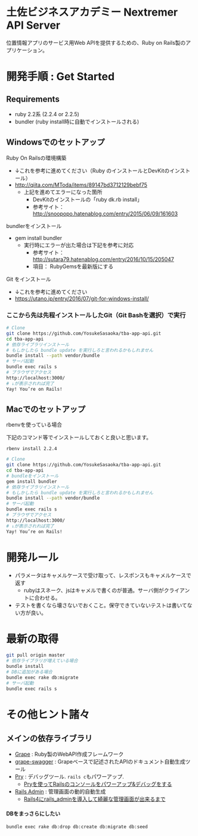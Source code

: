# 土佐ビジネスアカデミー Nextremer API Server

位置情報アプリのサービス用Web APIを提供するための、Ruby on Rails製のアプリケーション。

# 開発手順 : Get Started

## Requirements

* ruby 2.2系 (2.2.4 or 2.2.5)
* bundler (ruby install時に自動でインストールされる)

## Windowsでのセットアップ

Ruby On Railsの環境構築
* ↓これを参考に進めてください（Ruby のインストールとDevKitのインストール）
* http://qiita.com/MToda/items/89147bd3712129bebf75
    * 上記を進めてエラーになった箇所
        * DevKitのインストールの「ruby dk.rb install」
        * 参考サイト： http://snoopopo.hatenablog.com/entry/2015/06/09/161603

bundlerをインストール
* gem install bundler
    * 実行時にエラーが出た場合は下記を参考に対応
        * 参考サイト： http://sutara79.hatenablog.com/entry/2016/10/15/205047
        * 項目： RubyGemsを最新版にする

Git をインストール
* ↓これを参考に進めてください
* https://utano.jp/entry/2016/07/git-for-windows-install/

### ここから先は先程インストールしたGit（Git Bashを選択）で実行
```bash
# Clone
git clone https://github.com/YosukeSasaoka/tba-app-api.git
cd tba-app-api
# 依存ライブラリインストール
# もしかしたら bundle update を実行しろと言われるかもしれません
bundle install --path vendor/bundle 
# サーバ起動
bundle exec rails s
# ブラウザでアクセス
http://localhost:3000/
# ↓が表示されれば完了
Yay! You’re on Rails!
```

## Macでのセットアップ
rbenvを使っている場合

下記のコマンド等でインストールしておくと良いと思います。

```
rbenv install 2.2.4
```

```bash
# Clone
git clone https://github.com/YosukeSasaoka/tba-app-api.git
cd tba-app-api
# bundleをインストール
gem install bundler
# 依存ライブラリインストール
# もしかしたら bundle update を実行しろと言われるかもしれません
bundle install --path vendor/bundle
# サーバ起動
bundle exec rails s
# ブラウザでアクセス
http://localhost:3000/
# ↓が表示されれば完了
Yay! You’re on Rails!
```

# 開発ルール

* パラメータはキャメルケースで受け取って、レスポンスもキャメルケースで返す
    * rubyはスネーク、jsはキャメルで書くのが普通。サーバ側がクライアントに合わせる。
* テストを書くなら壊さないでおくこと。保守できていないテストは書いてない方が良い。

# 最新の取得

```bash
git pull origin master
# 依存ライブラリが増えている場合
bundle install
# DBに追加がある場合
bundle exec rake db:migrate
# サーバ起動
bundle exec rails s
```


# その他ヒント諸々

## メインの依存ライブラリ

* [Grape](https://github.com/intridea/grape) : Ruby製のWebAPI作成フレームワーク
* [grape-swagger](https://github.com/tim-vandecasteele/grape-swagger) : Grapeベースで記述されたAPIのドキュメント自動生成ツール
* [Pry](https://github.com/rweng/pry-rails) : デバッグツール. `rails c`もパワーアップ.
    * [Pryを使ってRailsのコンソールをパワーアップ&デバッグをする](http://ruby-rails.hatenadiary.com/entry/20141024/1414081224)
* [Rails Admin](https://github.com/sferik/rails_admin) : 管理画面の動的自動生成
    * [Rails4にrails_adminを導入して綺麗な管理画面が出来るまで](http://tagamidaiki.com/introduce-rails-admin-to-rails4/)

#### DBをまっさらにしたい

```bash
bundle exec rake db:drop db:create db:migrate db:seed
```
